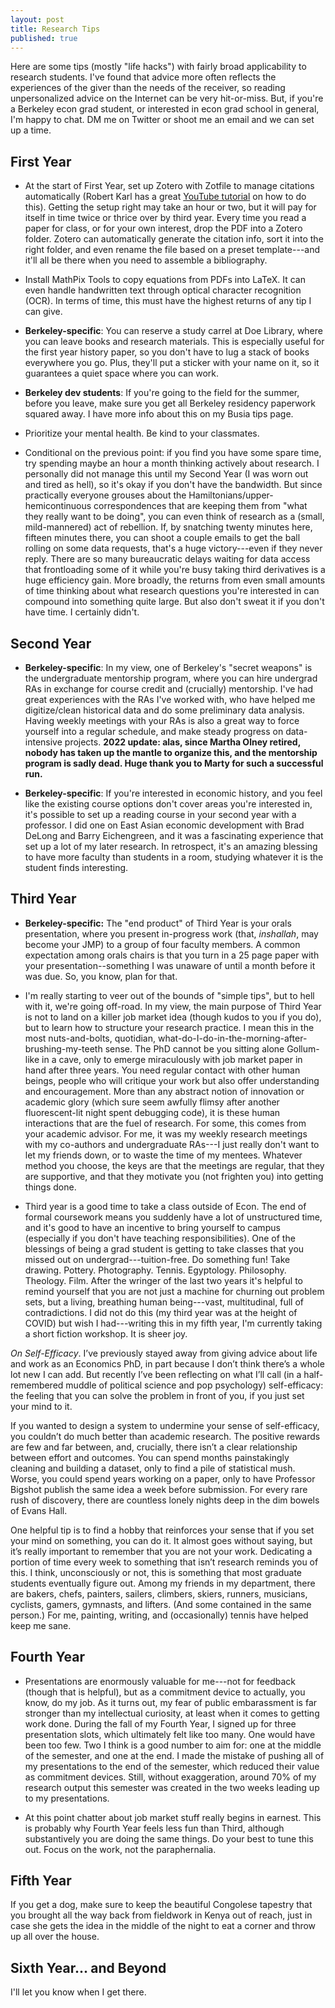 ```yaml
---
layout: post
title: Research Tips
published: true
---
```


Here are some tips (mostly "life hacks") with fairly broad applicability to research students. I've found that advice more often reflects the experiences of the giver than the needs of the receiver, so reading unpersonalized advice on the Internet can be very hit-or-miss. But, if you're a Berkeley econ grad student, or interested in econ grad school in general, I'm happy to chat. DM me on Twitter or shoot me an email and we can set up a time.

## First Year

* At the start of First Year, set up Zotero with Zotfile to manage citations automatically (Robert Karl has a great [YouTube tutorial](https://www.youtube.com/watch?v=HBynXko1wUU) on how to do this). Getting the setup right may take an hour or two, but it will pay for itself in time twice or thrice over by third year. Every time you read a paper for class, or for your own interest, drop the PDF into a Zotero folder. Zotero can automatically generate the citation info, sort it into the right folder, and even rename the file based on a preset template---and it'll all be there when you need to assemble a bibliography.

* Install MathPix Tools to copy equations from PDFs into LaTeX. It can even handle handwritten text through optical character recognition (OCR). In terms of time, this must have the highest returns of any tip I can give.

* **Berkeley-specific**: You can reserve a study carrel at Doe Library, where you can leave books and research materials. This is especially useful for the first year history paper, so you don't have to lug a stack of books everywhere you go. Plus, they'll put a sticker with your name on it, so it guarantees a quiet space where you can work.

* **Berkeley dev students**: If you're going to the field for the summer, before you leave, make sure you get all Berkeley residency paperwork squared away. I have more info about this on my Busia tips page.

* Prioritize your mental health. Be kind to your classmates.

* Conditional on the previous point: if you find you have some spare time, try spending maybe an hour a month thinking actively about research. I personally did not manage this until my Second Year (I was worn out and tired as hell), so it's okay if you don't have the bandwidth. But since practically everyone grouses about the Hamiltonians/upper-hemicontinuous correspondences that are keeping them from "what they really want to be doing", you can even think of research as a (small, mild-mannered) act of rebellion. If, by snatching twenty minutes here, fifteen minutes there, you can shoot a couple emails to get the ball rolling on some data requests, that's a huge victory---even if they never reply. There are so many bureaucratic delays waiting for data access that frontloading some of it while you're busy taking third derivatives is a huge efficiency gain. More broadly, the returns from even small amounts of time thinking about what research questions you're interested in can compound into something quite large. But also don't sweat it if you don't have time. I certainly didn't.


## Second Year

* **Berkeley-specific**: In my view, one of Berkeley's "secret weapons" is the undergraduate mentorship program, where you can hire undergrad RAs in exchange for course credit and (crucially) mentorship. I've had great experiences with the RAs I've worked with, who have helped me digitize/clean historical data and do some preliminary data analysis. Having weekly meetings with your RAs is also a great way to force yourself into a regular schedule, and make steady progress on data-intensive projects. **2022 update: alas, since Martha Olney retired, nobody has taken up the mantle to organize this, and the mentorship program is sadly dead. Huge thank you to Marty for such a successful run.**

* **Berkeley-specific**: If you're interested in economic history, and you feel like the existing course options don't cover areas you're interested in, it's possible to set up a reading course in your second year with a professor. I did one on East Asian economic development with Brad DeLong and Barry Eichengreen, and it was a fascinating experience that set up a lot of my later research. In retrospect, it's an amazing blessing to have more faculty than students in a room, studying whatever it is the student finds interesting.

## Third Year

* **Berkeley-specific:** The "end product" of Third Year is your orals presentation, where you present in-progress work (that, *inshallah*, may become your JMP) to a group of four faculty members. A common expectation among orals chairs is that you turn in a 25 page paper with your presentation--something I was unaware of until a month before it was due. So, you know, plan for that.

* I'm really starting to veer out of the bounds of "simple tips", but to hell with it, we're going off-road. In my view, the main purpose of Third Year is not to land on a killer job market idea (though kudos to you if you do), but to learn how to structure your research practice. I mean this in the most nuts-and-bolts, quotidian, what-do-I-do-in-the-morning-after-brushing-my-teeth sense. The PhD cannot be you sitting alone Gollum-like in a cave, only to emerge miraculously with job market paper in hand after three years. You need regular contact with other human beings, people who will critique your work but also offer understanding and encouragement. More than any abstract notion of innovation or academic glory (which sure seem awfully flimsy after another fluorescent-lit night spent debugging code), it is these human interactions that are the fuel of research. For some, this comes from your academic advisor. For me, it was my weekly research meetings with my co-authors and undergraduate RAs---I just really don't want to let my friends down, or to waste the time of my mentees. Whatever method you choose, the keys are that the meetings are regular, that they are supportive, and that they motivate you (not frighten you) into getting things done.

* Third year is a good time to take a class outside of Econ. The end of formal coursework means you suddenly have a lot of unstructured time, and it's good to have an incentive to bring yourself to campus (especially if you don't have teaching responsibilities). One of the blessings of being a grad student is getting to take classes that you missed out on undergrad---tuition-free. Do something fun! Take drawing. Pottery. Photography. Tennis. Egyptology. Philosophy. Theology. Film. After the wringer of the last two years it's helpful to remind yourself that you are not just a machine for churning out problem sets, but a living, breathing human being---vast, multitudinal, full of contradictions. I did not do this (my third year was at the height of COVID) but wish I had---writing this in my fifth year, I'm currently taking a short fiction workshop. It is sheer joy. 

*On Self-Efficacy*. I’ve previously stayed away from giving advice about life and work as an Economics PhD, in part because I don’t think there’s a whole lot new I can add. But recently I’ve been reflecting on what I’ll call (in a half-remembered muddle of political science and pop psychology) self-efficacy: the feeling that you can solve the problem in front of you, if you just set your mind to it. 

If you wanted to design a system to undermine your sense of self-efficacy, you couldn’t do much better than academic research. The positive rewards are few and far between, and, crucially, there isn’t a clear relationship between effort and outcomes. You can spend months painstakingly cleaning and building a dataset, only to find a pile of statistical mush. Worse, you could spend years working on a paper, only to have Professor Bigshot publish the same idea a week before submission. For every rare rush of discovery, there are countless lonely nights deep in the dim bowels of Evans Hall.

One helpful tip is to find a hobby that reinforces your sense that if you set your mind on something, you can do it. It almost goes without saying, but it’s really important to remember that you are not your work. Dedicating a portion of time every week to something that isn’t research reminds you of this. I think, unconsciously or not, this is something that most graduate students eventually figure out. Among my friends in my department, there are bakers, chefs, painters, sailers, climbers, skiers, runners, musicians, cyclists, gamers, gymnasts, and lifters. (And some contained in the same person.) For me, painting, writing, and (occasionally) tennis have helped keep me sane. 





## Fourth Year

* Presentations are enormously valuable for me---not for feedback (though that is helpful), but as a commitment device to actually, you know, do my job. As it turns out, my fear of public embarassment is far stronger than my intellectual curiosity, at least when it comes to getting work done. During the fall of my Fourth Year, I signed up for three presentation slots, which ultimately felt like too many. One would have been too few. Two I think is a good number to aim for: one at the middle of the semester, and one at the end. I made the mistake of pushing all of my presentations to the end of the semester, which reduced their value as commitment devices. Still, without exaggeration, around 70% of my research output this semester was created in the two weeks leading up to my presentations. 

* At this point chatter about job market stuff really begins in earnest. This is probably why Fourth Year feels less fun than Third, although substantively you are doing the same things. Do your best to tune this out. Focus on the work, not the paraphernalia.

## Fifth Year

If you get a dog, make sure to keep the beautiful Congolese tapestry that you brought all the way back from fieldwork in Kenya out of reach, just in case she gets the idea in the middle of the night to eat a corner and throw up all over the house.

## Sixth Year... and Beyond

I'll let you know when I get there.

